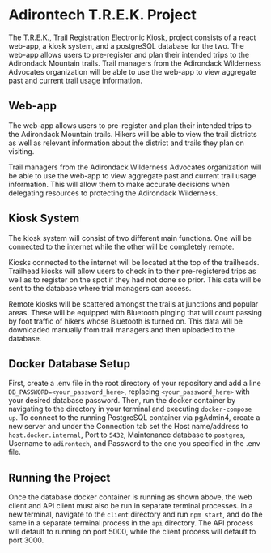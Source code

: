 # Adirontech T.R.E.K. Project

The T.R.E.K., Trail Registration Electronic Kiosk, project consists of a react web-app, a kiosk system, and a postgreSQL database for the two. The web-app allows users to pre-register and plan their intended trips to the Adirondack Mountain trails. Trail managers from the Adirondack Wilderness Advocates organization will be able to use the web-app to view aggregate past and current trail usage information. 

## Web-app

The web-app allows users to pre-register and plan their intended trips to the Adirondack Mountain trails. Hikers will be able to view the trail districts as well as relevant information about the district and trails they plan on visiting.

Trail managers from the Adirondack Wilderness Advocates organization will be able to use the web-app to view aggregate past and current trail usage information. This will allow them to make accurate decisions when delegating resources to protecting the Adirondack Wilderness.


## Kiosk System

The kiosk system will consist of two different main functions. One will be connected to the internet while the other will be completely remote.

Kiosks connected to the internet will be located at the top of the trailheads. Trailhead kiosks will allow users to check in to their pre-registered trips as well as to register on the spot if they had not done so prior. This data will be sent to the database where trial managers can access.

Remote kiosks will be scattered amongst the trails at junctions and popular areas. These will be equipped with Bluetooth pinging that will count passing by foot traffic of hikers whose Bluetooth is turned on. This data will be downloaded manually from trail managers and then uploaded to the database.

## Docker Database Setup

First, create a .env file in the root directory of your repository and add a line `DB_PASSWORD=<your_password_here>`, replacing `<your_password_here>` with your desired database password. Then, run the docker container by navigating to the directory in your terminal and executing `docker-compose up`. To connect to the running PostgreSQL container via pgAdmin4, create a new server and under the Connection tab set the Host name/address to `host.docker.internal`, Port to `5432`, Maintenance database to `postgres`, Username to `adirontech`, and Password to the one you specified in the .env file.

## Running the Project

Once the database docker container is running as shown above, the web client and API client must also be run in separate terminal processes. In a new terminal, navigate to the `client` directory and run `npm start`, and do the same in a separate terminal process in the `api` directory. The API process will default to running on port 5000, while the client process will default to port 3000.